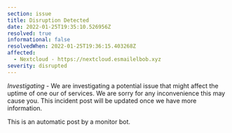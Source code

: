 ```yaml
---
section: issue
title: Disruption Detected
date: 2022-01-25T19:35:10.526956Z
resolved: true
informational: false
resolvedWhen: 2022-01-25T19:36:15.403268Z
affected:
  - Nextcloud - https://nextcloud.esmailelbob.xyz
severity: disrupted
---
```

*Investigating* - We are investigating a potential issue that might affect the uptime of one our of services. We are sorry for any inconvenience this may cause you. This incident post will be updated once we have more information.

This is an automatic post by a monitor bot.
        